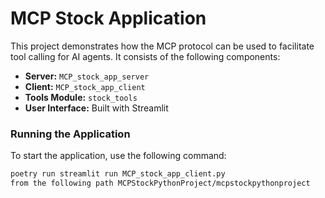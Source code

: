 # MCP Stock Application

This project demonstrates how the MCP protocol can be used to facilitate tool calling for AI agents. It consists of the following components:

- **Server:** `MCP_stock_app_server`
- **Client:** `MCP_stock_app_client`
- **Tools Module:** `stock_tools`
- **User Interface:** Built with Streamlit

### Running the Application

To start the application, use the following command:

```sh
poetry run streamlit run MCP_stock_app_client.py 
from the following path MCPStockPythonProject/mcpstockpythonproject 